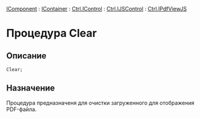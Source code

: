 ﻿---
Link: .Ctrl.IPdfViewJS.@Clear
---

[IComponent](topic:Com.Custom.ComClasses.IComponent.Default) :
[IContainer](topic:Com.Custom.ComClasses.IContainer.Default) :
[Ctrl.IControl](topic:Com.Custom.ComClasses.Ctrl.IControl.Default) :
[Ctrl.IJSControl](topic:Com.Custom.ComClasses.Ctrl.IJSControl.Default) :
[Ctrl.IPdfViewJS](Default)

# Процедура Clear

## Описание

    Clear;

## Назначение

Процедура предназначеня для очистки загруженного для отображения PDF-файла.


